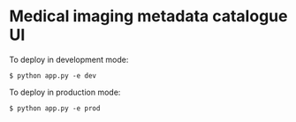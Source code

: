 # Medical imaging metadata catalogue UI

To deploy in development mode:

```shell
$ python app.py -e dev
```

To deploy in production mode:

```shell
$ python app.py -e prod
```
